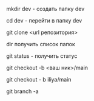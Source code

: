 mkdir dev - создать папку dev

cd dev - перейти в папку dev

git clone <url репозитория>

dir получить список папок

git status - получить статус

git checkout -b <ваш ник>/main

git checkout - b iliya/main

git branch -a